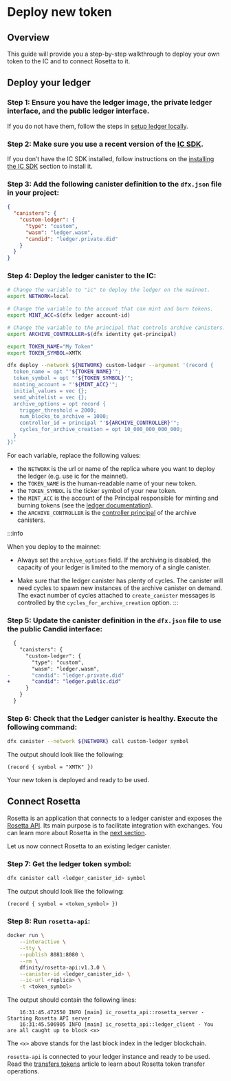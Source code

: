 # Deploy new token

## Overview

This guide will provide you a step-by-step walkthrough to deploy your own token to the IC and to connect Rosetta to it.

## Deploy your ledger

### Step 1:  Ensure you have the ledger image, the private ledger interface, and the public ledger interface. 
If you do not have them, follow the steps in [setup ledger locally](./ledger-local-setup).

### Step 2:  Make sure you use a recent version of the [IC SDK](/developer-docs/setup/install/index.mdx). 
If you don’t have the IC SDK installed, follow instructions on the [installing the IC SDK](/developer-docs/setup/install/index.mdx) section to install it.

### Step 3:  Add the following canister definition to the `dfx.json` file in your project:

``` json
{
  "canisters": {
    "custom-ledger": {
      "type": "custom",
      "wasm": "ledger.wasm",
      "candid": "ledger.private.did"
    }
  }
}
```

### Step 4:  Deploy the ledger canister to the IC:

``` bash
# Change the variable to "ic" to deploy the ledger on the mainnet.
export NETWORK=local

# Change the variable to the account that can mint and burn tokens.
export MINT_ACC=$(dfx ledger account-id)

# Change the variable to the principal that controls archive canisters.
export ARCHIVE_CONTROLLER=$(dfx identity get-principal)

export TOKEN_NAME="My Token"
export TOKEN_SYMBOL=XMTK

dfx deploy --network ${NETWORK} custom-ledger --argument '(record {
  token_name = opt "'${TOKEN_NAME}'";
  token_symbol = opt "'${TOKEN_SYMBOL}'";
  minting_account = "'${MINT_ACC}'";
  initial_values = vec {};
  send_whitelist = vec {};
  archive_options = opt record {
    trigger_threshold = 2000;
    num_blocks_to_archive = 1000;
    controller_id = principal "'${ARCHIVE_CONTROLLER}'";
    cycles_for_archive_creation = opt 10_000_000_000_000;
  }
})'
```

For each variable, replace the following values:
-   the `NETWORK` is the url or name of the replica where you want to deploy the ledger (e.g. use ic for the mainnet).
-   the `TOKEN_NAME` is the human-readable name of your new token.
-   the `TOKEN_SYMBOL` is the ticker symbol of your new token.
-   the `MINT_ACC` is the account of the Principal responsible for minting and burning tokens (see the [ledger documentation](./index.md)).
-   the `ARCHIVE_CONTROLLER` is the [controller principal](/developer-docs/setup/cycles/cycles-wallet.md#controller-and-custodian-roles) of the archive canisters.

:::info

When you deploy to the mainnet:

-   Always set the `archive_options` field. If the archiving is disabled, the capacity of your ledger is limited to the memory of a single canister.

-   Make sure that the ledger canister has plenty of cycles. The canister will need cycles to spawn new instances of the archive canister on demand. The exact number of cycles attached to `create_canister` messages is controlled by the `cycles_for_archive_creation` option.
:::

### Step 5:  Update the canister definition in the `dfx.json` file to use the public Candid interface:

``` diff
  {
    "canisters": {
      "custom-ledger": {
        "type": "custom",
        "wasm": "ledger.wasm",
-       "candid": "ledger.private.did"
+       "candid": "ledger.public.did"
      }
    }
  }
```

### Step 6:  Check that the Ledger canister is healthy. Execute the following command:

``` sh
dfx canister --network ${NETWORK} call custom-ledger symbol
```

The output should look like the following:

    (record { symbol = "XMTK" })

Your new token is deployed and ready to be used.

## Connect Rosetta

Rosetta is an application that connects to a ledger canister and exposes the [Rosetta API](https://www.rosetta-api.org). Its main purpose is to facilitate integration with exchanges. You can learn more about Rosetta in the [next section](../rosetta/index.md).

Let us now connect Rosetta to an existing ledger canister.

### Step 7:  Get the ledger token symbol:

``` sh
dfx canister call <ledger_canister_id> symbol
```

The output should look like the following:

    (record { symbol = <token_symbol> })

### Step 8:  Run `rosetta-api`:

  ``` bash
  docker run \
      --interactive \
      --tty \
      --publish 8081:8080 \
      --rm \
      dfinity/rosetta-api:v1.3.0 \
      --canister-id <ledger_canister_id> \
      --ic-url <replica> \
      -t <token_symbol>
  ```

  The output should contain the following lines:

        16:31:45.472550 INFO [main] ic_rosetta_api::rosetta_server - Starting Rosetta API server
        16:31:45.506905 INFO [main] ic_rosetta_api::ledger_client - You are all caught up to block <x>

  The `<x>` above stands for the last block index in the ledger blockchain.

`rosetta-api` is connected to your ledger instance and ready to be used. Read the [transfers tokens](../rosetta/transfers) article to learn about Rosetta token transfer operations.
